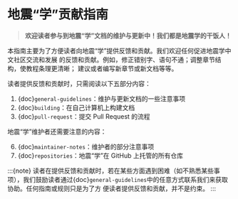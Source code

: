 # 地震“学”贡献指南

> **欢迎读者参与到地震“学”文档的维护与更新中！我们都是地震学的干饭人！**

本指南主要为了方便读者向地震“学”提供反馈和贡献。我们欢迎任何促进地震学中文社区交流和发展
的反馈和贡献。例如，修正错别字、语句不通；调整章节结构，使教程条理更清晰；
建议或者编写新章节或新文档等等。

读者提供反馈和贡献时，只需阅读以下五部分内容：

1. {doc}`general-guidelines`：维护与更新文档的一些注意事项
2. {doc}`building`：在自己计算机上构建文档
3. {doc}`pull-request`：提交 Pull Request 的流程

地震“学”维护者还需要注意的内容：

6. {doc}`maintainer-notes`：维护者的部分注意事项
7. {doc}`repositories`：地震“学”在 GitHub 上托管的所有仓库

:::{note}
读者在提供反馈和贡献时，若在某些方面遇到困难（如不熟悉某些事项），我们鼓励读者通过{doc}`general-guidelines`中的任意方式联系我们来获取协助。任何指南或规则只是为了方
便读者提供反馈和贡献，并不是约束。
:::
